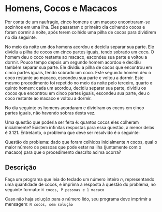 # Homens, Cocos e Macacos

Por conta de um naufrágio, cinco homens e um macaco encontraram-se sozinhos em uma ilha. Eles passaram o primeiro dia colhendo cocos e foram dormir à noite, após terem colhido uma pilha de cocos para dividirem no dia seguinte.

No meio da noite um dos homens acordou e decidiu separar sua parte. Ele dividiu a pilha de cocos em cinco partes iguais, tendo sobrado um coco. O homem deu o coco restante ao macaco, escondeu sua parte e voltou a dormir. Pouco tempo depois um segundo homem acordou e decidiu também separar sua parte. Ele dividiu a pilha de cocos que encontrou em cinco partes iguais, tendo sobrado um coco. Este segundo homem deu o coco restante ao macaco, escondeu sua parte e voltou a dormir. Este mesmo procedimento foi repetido no meio da noite pelo terceiro, quarto e quinto homem: cada um acordou, decidiu separar sua parte, dividiu os cocos que encontrou em cinco partes iguais, escondeu sua parte, deu o coco restante ao macaco e voltou a dormir.

No dia seguinte os homens acordaram e dividiram os cocos em cinco partes iguais, não havendo sobras desta vez.

Uma questão que poderia ser feita é: quantos cocos eles colheram inicialmente? Existem infinitas respostas para essa questão, a menor delas é 3.121. Entretanto, o problema que deve ser resolvido é o seguinte:

Questão do problema: dado que foram colhidos inicialmente _n_ cocos, qual o maior número de pessoas que pode estar na ilha (juntamente com o macaco) para que o procedimento descrito acima ocorra?

## Descrição

Faça um programa que leia do teclado um número inteiro _n_, representando uma quantidade de cocos, e imprima a resposta à questão do problema, no seguinte formato:
`N cocos, P pessoas e 1 macaco`

Caso não haja solução para o número lido, seu programa deve imprimir a mensagem:
`N cocos, sem solução`
